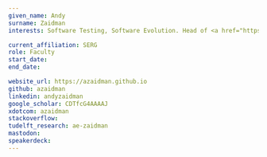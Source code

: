 ```yaml
---
given_name: Andy
surname: Zaidman
interests: Software Testing, Software Evolution. Head of <a href="https://www.tudelft.nl/ewi/over-de-faculteit/afdelingen/software-technology">Department of Software Technology</a>

current_affiliation: SERG
role: Faculty
start_date:
end_date:

website_url: https://azaidman.github.io
github: azaidman
linkedin: andyzaidman
google_scholar: CDTfcG4AAAAJ
xdotcom: azaidman
stackoverflow:
tudelft_research: ae-zaidman
mastodon:
speakerdeck:
---
```

